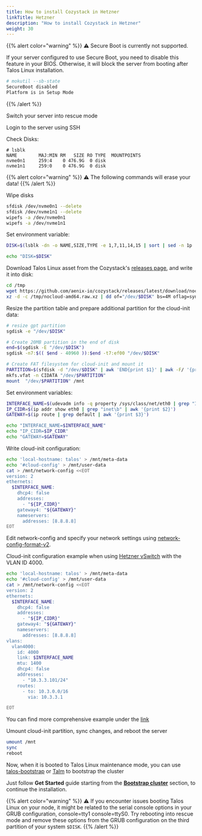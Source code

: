 ```yaml
---
title: How to install Cozystack in Hetzner
linkTitle: Hetzner
description: "How to install Cozystack in Hetzner"
weight: 30
---
```


{{% alert color="warning" %}}
:warning: Secure Boot is currently not supported.

If your server configured to use Secure Boot, you need to disable this feature in your BIOS. Otherwise, it will block the server from booting after Talos Linux installation.

```bash
# mokutil --sb-state
SecureBoot disabled
Platform is in Setup Mode
```
{{% /alert %}}

Switch your server into rescue mode

Login to the server using SSH

Check Disks:

```console
# lsblk
NAME        MAJ:MIN RM   SIZE RO TYPE  MOUNTPOINTS
nvme0n1     259:4    0 476.9G  0 disk
nvme1n1     259:0    0 476.9G  0 disk
```
{{% alert color="warning" %}}
:warning: The following commands will erase your data!
{{% /alert %}}

Wipe disks
```bash
sfdisk /dev/nvme0n1 --delete
sfdisk /dev/nvme1n1 --delete
wipefs -a /dev/nvme0n1
wipefs -a /dev/nvme1n1
```


Set environment variable:
```bash
DISK=$(lsblk -dn -o NAME,SIZE,TYPE -e 1,7,11,14,15 | sort | sed -n 1p | awk '{print $1}')

echo "DISK=$DISK"
```

Download Talos Linux asset from the Cozystack's [releases page](https://github.com/aenix-io/cozystack/releases), and write it into disk:

```bash
cd /tmp
wget https://github.com/aenix-io/cozystack/releases/latest/download/nocloud-amd64.raw.xz
xz -d -c /tmp/nocloud-amd64.raw.xz | dd of="/dev/$DISK" bs=4M oflag=sync
```

Resize the partition table and prepare additional partition for the cloud-init data:

```bash
# resize gpt partition
sgdisk -e "/dev/$DISK"

# Create 20MB partition in the end of disk
end=$(sgdisk -E "/dev/$DISK")
sgdisk -n7:$(( $end - 40960 )):$end -t7:ef00 "/dev/$DISK"

# Create FAT filesystem for cloud-init and mount it
PARTITION=$(sfdisk -d "/dev/$DISK" | awk 'END{print $1}' | awk -F/ '{print $NF}')
mkfs.vfat -n CIDATA "/dev/$PARTITION"
mount  "/dev/$PARTITION" /mnt
```

Set environment variables:

```bash
INTERFACE_NAME=$(udevadm info -q property /sys/class/net/eth0 | grep "ID_NET_NAME_PATH=" | cut -d'=' -f2)
IP_CIDR=$(ip addr show eth0 | grep "inet\b" | awk '{print $2}')
GATEWAY=$(ip route | grep default | awk '{print $3}')

echo "INTERFACE_NAME=$INTERFACE_NAME"
echo "IP_CIDR=$IP_CIDR"
echo "GATEWAY=$GATEWAY"
```

Write cloud-init configuration:

```bash
echo 'local-hostname: talos' > /mnt/meta-data
echo '#cloud-config' > /mnt/user-data
cat > /mnt/network-config <<EOT
version: 2
ethernets:
  $INTERFACE_NAME:
    dhcp4: false
    addresses:
      - "${IP_CIDR}"
    gateway4: "${GATEWAY}"
    nameservers:
      addresses: [8.8.8.8]
EOT
```

Edit network-config and specify your network settings using [network-config-format-v2](https://cloudinit.readthedocs.io/en/latest/reference/network-config-format-v2.html).

Cloud-init configuration example when using [Hetzner vSwitch](https://docs.hetzner.com/robot/dedicated-server/network/vswitch/) with the VLAN ID 4000.

```bash
echo 'local-hostname: talos' > /mnt/meta-data
echo '#cloud-config' > /mnt/user-data
cat > /mnt/network-config <<EOT
version: 2
ethernets:
  $INTERFACE_NAME:
    dhcp4: false
    addresses:
      - "${IP_CIDR}"
    gateway4: "${GATEWAY}"
    nameservers:
      addresses: [8.8.8.8]
vlans:
  vlan4000:
    id: 4000 
    link: $INTERFACE_NAME
    mtu: 1400 
    dhcp4: false
    addresses:
      - "10.3.3.101/24"
    routes:
      - to: 10.3.0.0/16
        via: 10.3.3.1

EOT
```

You can find more comprehensive example under the [link](https://github.com/siderolabs/talos/blob/10f958cf41ec072209f8cb8724e6f89db24ca1b6/internal/app/machined/pkg/runtime/v1alpha1/platform/nocloud/testdata/metadata-v2.yaml)

Umount cloud-init partition, sync changes, and reboot the server

```bash
umount /mnt
sync
reboot
```

Now, when it is booted to Talos Linux maintenance mode, you can use [talos-bootstrap](https://github.com/aenix-io/talos-bootstrap) or [Talm](https://github.com/aenix-io/talm) to bootstrap the cluster


Just follow **Get Started** guide starting from the [**Bootstrap cluster**](/docs/get-started/#bootstrap-cluster) section, to continue the installation.

{{% alert color="warning" %}}
:warning: If you encounter issues booting Talos Linux on your node, it might be related to the serial console options in your GRUB configuration, console=tty1 console=ttyS0. Try rebooting into rescue mode and remove these options from the GRUB configuration on the third partition of your system `$DISK`.
{{% /alert %}}

